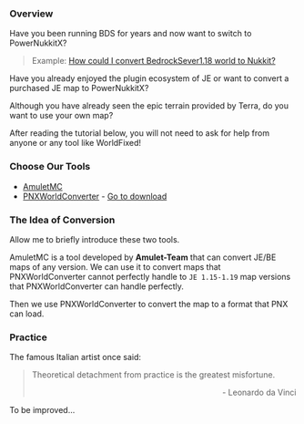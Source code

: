 ### Overview

Have you been running BDS for years and now want to switch to PowerNukkitX?
> Example: [How could I convert BedrockSever1.18 world to Nukkit?](https://cloudburstmc.org/threads/how-could-i-convert-bedrocksever1-18-world-to-nukkit.1449/)

Have you already enjoyed the plugin ecosystem of JE or want to convert a purchased JE map to PowerNukkitX?

Although you have already seen the epic terrain provided by Terra, do you want to use your own map?

After reading the tutorial below, you will not need to ask for help from anyone or any tool like WorldFixed!

### Choose Our Tools

- [AmuletMC](https://www.amuletmc.com/)
- [PNXWorldConverter](https://github.com/PowerNukkitX/PNXWorldConverter/blob/patch/chs/README_CHS.md) - [Go to download](https://github.com/PowerNukkitX/PNXWorldConverter/releases/latest)

### The Idea of Conversion

Allow me to briefly introduce these two tools.

AmuletMC is a tool developed by **Amulet-Team** that can convert JE/BE maps of any version. We can use it to convert maps that PNXWorldConverter cannot perfectly handle to `JE 1.15-1.19` map versions that PNXWorldConverter can handle perfectly.

Then we use PNXWorldConverter to convert the map to a format that PNX can load.

### Practice

The famous Italian artist once said:

> Theoretical detachment from practice is the greatest misfortune.
> <p align="right">- Leonardo da Vinci</p>

To be improved...
